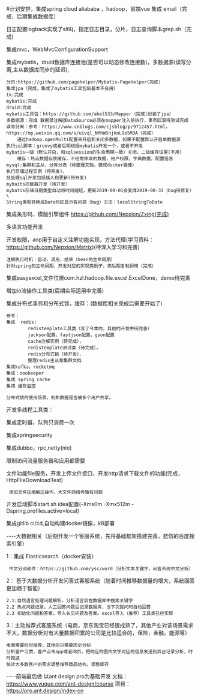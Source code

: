 #计划安排，集成spring cloud aliababa ，hadoop，前端vue
集成 email（完成，后期集成数据库）

日志配置logback实现了slf4j，指定日志目录，分片，日志查询脚本grep.sh（完成)

集成mvc，WebMvcConfigurationSupport


集成mybatis，druid数据库连接池(是否可以动态修改连接数)，多数据源(读写分离,主从数据库同步的延迟),

    分页:https://github.com/pagehelper/Mybatis-PageHelper(完成)
    集成jpa（完成，集成了mybatis工具包后基本不会用）
    tk:完成
    mybatis:完成
    druid:完成
    mybatis工具包：https://github.com/abel533/Mapper（完成(封装了jpa）
    多数据源：完成 数据源注解@DataSource必须在mapper注入前执行，事务回滚待测试完成
    读写分离：参考：https://www.cnblogs.com/cjsblog/p/9712457.html，https://mp.weixin.qq.com/s/uivql_NMhWSnjknL9o5M3A（完成）
        通过hadoop.openMulti配置来开启和关闭多数据，如果不配置默认开启单数据源
    执行sql脚本：groovy或者后期根据mybatis开发一个，或者不开发
    mybatis一级（默认开启，和sqlsession的生命周期一致）关闭，二级缓存设置(不用)
        缓存：热点数据存放缓存，不经常修改的数据，用户权限，字典数据，配置信息
    mysql:集群和主从，分库分表（待整理文档，做成docker镜像）
    执行存储过程实例（待开发)，
    批处理sql开发包括插入和更新(待开发)
    mybaits拦截器开发（待开发）
    mybatis存储日期类型自动将时间缩短，更新2019-09-01会变成2019-08-31（bug待修复）\
    String类型转换成Date时区显示有问题（bug）方法：localStringToDate
        
集成条形码，模版引擎组件 https://github.com/Nepxion/Zxing(完成)

多语言功能开发
    
开发权限，aop用于自定义注解功能实现，方法代理(学习资料：https://github.com/Nepxion/Matrix)(待深入学习和完善)

    注解执行时机：启动，调用，结束（bean的生命周期）
    针对spring的生命周期，开发对应的实现类例子，供后期复制调用（完成）
    
    
集成easyexcel,文件位置com.hzl.hadoop.file.excel.ExcelDone，demo待完善


增加io流操作工具类(后期实际运用中完善)

集成分布式事务和分布式锁，缓存：(数据库相关完成后需要开始了)
    
    参考： 
    集成  redis: 
            redistemplate工具类（写了今本的，其他的开发中待完善）
            jackson配置，fastjson配置，gson配置
            cache注解实例（待完成），
            redistemplate测试类（待完成），
            redis分布式锁（待开发），
            整理redis主从和集群文档
    集成kafka，rocketmq
    集成：zookeeper
    集成 spring cache
    集成 缓存监控
    
    分布式锁的使用场景，判断数据是否被多个用户共享。
    
开发多线程工具类：


集成定时器，队列只消费一次


集成springsecurity

集成dubbo，rpc,netty(nio)

限制访问流量服务器和应用都需要


文件功能file服务，开发上传文件接口，开发http请求下载文件的功能(完成，HttpFileDownloadTest)
     
     添加文件压缩解压操作，大文件网络传输有问题

开发启动脚本start.sh idea配置(-Xms0m -Xmx512m -Dspring.profiles.active=local)

集成gitlib ci/cd,自动构建docker镜像，k8部署


----大数据相关（后期开发一个客服系统，先将基础框架搭建完善，悲伤的百度搜索引擎）

1：集成 Elasticsearch（docker安装）

     中文分词软件：https://github.com/ysc/word（分析文本关键字，问答系统中文分析）
     
    
2： 基于大数据分析开发问答式客服系统（随着时间推移数据量的增大，系统回答更加趋于智能）
    
   
    2.1:自然语言处理问题解析，分析语言后在数据库中搜索关键字
    2.2 热点问题记录，人工回答问题后记录数据库，当下次提问时自动回答
    2.3 初始化问题和答案，导入长见问题及答案。excel导入（推荐）工具类已经实现
    
3：主动推荐式客服系统（电商，京东淘宝已经很成熟了，其他产业对该场景需求不大，数据分析对有大量数据积累的公司是比较适合的，保险，金融，能源等）

    电商需要时时推荐，其他的只需要历史分析
    分析客户习惯，客户点击app或者网页，把响应的图片文字对应的信息发送到后台记录分析，时时推送
    统计大多数客户的需求调整推荐商品结构，调整库存
   
   
   
----前端最后做
以ant design pro为基础开发
    文档：https://www.yuque.com/ant-design/course
    项目：https://pro.ant.design/index-cn